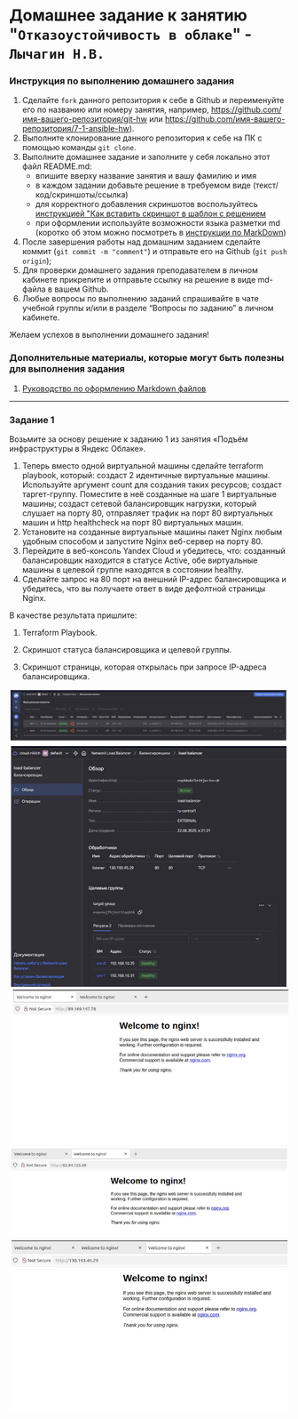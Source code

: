 # Домашнее задание к занятию "`Отказоустойчивость в облаке`" - `Лычагин Н.В.`


### Инструкция по выполнению домашнего задания

   1. Сделайте `fork` данного репозитория к себе в Github и переименуйте его по названию или номеру занятия, например, https://github.com/имя-вашего-репозитория/git-hw или  https://github.com/имя-вашего-репозитория/7-1-ansible-hw).
   2. Выполните клонирование данного репозитория к себе на ПК с помощью команды `git clone`.
   3. Выполните домашнее задание и заполните у себя локально этот файл README.md:
      - впишите вверху название занятия и вашу фамилию и имя
      - в каждом задании добавьте решение в требуемом виде (текст/код/скриншоты/ссылка)
      - для корректного добавления скриншотов воспользуйтесь [инструкцией "Как вставить скриншот в шаблон с решением](https://github.com/netology-code/sys-pattern-homework/blob/main/screen-instruction.md)
      - при оформлении используйте возможности языка разметки md (коротко об этом можно посмотреть в [инструкции  по MarkDown](https://github.com/netology-code/sys-pattern-homework/blob/main/md-instruction.md))
   4. После завершения работы над домашним заданием сделайте коммит (`git commit -m "comment"`) и отправьте его на Github (`git push origin`);
   5. Для проверки домашнего задания преподавателем в личном кабинете прикрепите и отправьте ссылку на решение в виде md-файла в вашем Github.
   6. Любые вопросы по выполнению заданий спрашивайте в чате учебной группы и/или в разделе “Вопросы по заданию” в личном кабинете.
   
Желаем успехов в выполнении домашнего задания!
   
### Дополнительные материалы, которые могут быть полезны для выполнения задания

1. [Руководство по оформлению Markdown файлов](https://gist.github.com/Jekins/2bf2d0638163f1294637#Code)

---

### Задание 1

Возьмите за основу решение к заданию 1 из занятия «Подъём инфраструктуры в Яндекс Облаке».

1) Теперь вместо одной виртуальной машины сделайте terraform playbook, который:
    создаст 2 идентичные виртуальные машины. Используйте аргумент count для создания таких ресурсов;
    создаст таргет-группу. Поместите в неё созданные на шаге 1 виртуальные машины;
    создаст сетевой балансировщик нагрузки, который слушает на порту 80, отправляет трафик на порт 80 виртуальных машин и http healthcheck на порт 80 виртуальных машин.
2) Установите на созданные виртуальные машины пакет Nginx любым удобным способом и запустите Nginx веб-сервер на порту 80.
3) Перейдите в веб-консоль Yandex Cloud и убедитесь, что:
    созданный балансировщик находится в статусе Active,
    обе виртуальные машины в целевой группе находятся в состоянии healthy.
4) Сделайте запрос на 80 порт на внешний IP-адрес балансировщика и убедитесь, что вы получаете ответ в виде дефолтной страницы Nginx.

В качестве результата пришлите:

1. Terraform Playbook.

2. Скриншот статуса балансировщика и целевой группы.

3. Скриншот страницы, которая открылась при запросе IP-адреса балансировщика.

![alt text](https://github.com/Nikich828/10_4hw/blob/master/1.jpeg)
![alt text](https://github.com/Nikich828/10_4hw/blob/master/2.jpeg)
![alt text](https://github.com/Nikich828/10_4hw/blob/master/3.jpeg)
![alt text](https://github.com/Nikich828/10_4hw/blob/master/4.jpeg)
![alt text](https://github.com/Nikich828/10_4hw/blob/master/5.jpeg)